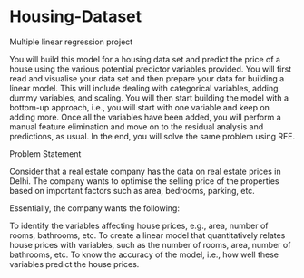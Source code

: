 # Housing-Dataset
Multiple linear regression project

 You will build this model for a housing data set and predict the price of a house using the various potential predictor variables provided.
 You will first read and visualise your data set and then prepare your data for building a linear model.
 This will include dealing with categorical variables, adding dummy variables, and scaling. 
 You will then start building the model with a bottom-up approach, i.e., you will start with one variable and keep on adding more. 
 Once all the variables have been added, you will perform a manual feature elimination and move on to the residual analysis and predictions, as usual. 
 In the end, you will solve the same problem using RFE.

Problem Statement

Consider that a real estate company has the data on real estate prices in Delhi. The company wants to optimise the selling price of the properties based on important factors such as area, bedrooms, parking, etc.

Essentially, the company wants the following:

To identify the variables affecting house prices, e.g., area, number of rooms, bathrooms, etc.
To create a linear model that quantitatively relates house prices with variables, such as the number of rooms, area, number of bathrooms, etc.
To know the accuracy of the model, i.e., how well these variables predict the house prices.
